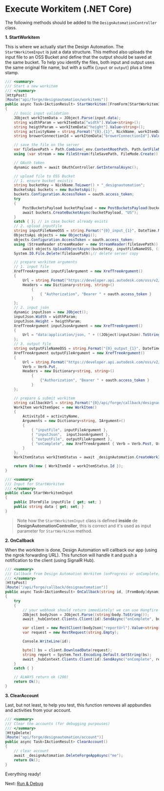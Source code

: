 # Execute Workitem (.NET Core)

The following methods should be added to the `DesignAutomationController` class.

**1. StartWorkitem**

This is where we actually start the Design Automation. The `StartWorkitemInput` is just a data structure. This method also uploads the input file to an OSS Bucket and define that the output should be saved at the same bucket. To help you identify the files, both input and output uses the same original file name, but with a suffix (`input` or `output`) plus a time stamp.

```csharp
/// <summary>
/// Start a new workitem
/// </summary>
[HttpPost]
[Route("api/forge/designautomation/workitems")]
public async Task<IActionResult> StartWorkitem([FromForm]StartWorkitemInput input)
{
    // basic input validation
    JObject workItemData = JObject.Parse(input.data);
    string widthParam = workItemData["width"].Value<string>();
    string heigthParam = workItemData["height"].Value<string>();
    string activityName = string.Format("{0}.{1}", NickName, workItemData["activityName"].Value<string>());
    string browerConnectionId = workItemData["browerConnectionId"].Value<string>();

    // save the file on the server
    var fileSavePath = Path.Combine(_env.ContentRootPath, Path.GetFileName(input.inputFile.FileName));
    using (var stream = new FileStream(fileSavePath, FileMode.Create)) await input.inputFile.CopyToAsync(stream);

    // OAuth token
    dynamic oauth = await OAuthController.GetInternalAsync();

    // upload file to OSS Bucket
    // 1. ensure bucket existis
    string bucketKey = NickName.ToLower() + "_designautomation";
    BucketsApi buckets = new BucketsApi();
    buckets.Configuration.AccessToken = oauth.access_token;
    try
    {
        PostBucketsPayload bucketPayload = new PostBucketsPayload(bucketKey, null, PostBucketsPayload.PolicyKeyEnum.Transient);
        await buckets.CreateBucketAsync(bucketPayload, "US");
    }
    catch { }; // in case bucket already exists
    // 2. upload inputFile
    string inputFileNameOSS = string.Format("{0}_input_{1}", DateTime.Now.ToString("yyyyMMddhhmmss"), Path.GetFileName(input.inputFile.FileName)); // avoid overriding
    ObjectsApi objects = new ObjectsApi();
    objects.Configuration.AccessToken = oauth.access_token;
    using (StreamReader streamReader = new StreamReader(fileSavePath))
        await objects.UploadObjectAsync(bucketKey, inputFileNameOSS, (int)streamReader.BaseStream.Length, streamReader.BaseStream, "application/octet-stream");
    System.IO.File.Delete(fileSavePath);// delete server copy

    // prepare workitem arguments
    // 1. input file
    XrefTreeArgument inputFileArgument = new XrefTreeArgument()
    {
        Url = string.Format("https://developer.api.autodesk.com/oss/v2/buckets/{0}/objects/{1}", bucketKey, inputFileNameOSS),
        Headers = new Dictionary<string, string>()
            {
                { "Authorization", "Bearer " + oauth.access_token }
            }
    };
    // 2. input json
    dynamic inputJson = new JObject();
    inputJson.Width = widthParam;
    inputJson.Height = heigthParam;
    XrefTreeArgument inputJsonArgument = new XrefTreeArgument()
    {
        Url = "data:application/json, " + ((JObject)inputJson).ToString(Formatting.None).Replace("\"", "'")
    };
    // 3. output file
    string outputFileNameOSS = string.Format("{0}_output_{1}", DateTime.Now.ToString("yyyyMMddhhmmss"), Path.GetFileName(input.inputFile.FileName)); // avoid overriding
    XrefTreeArgument outputFileArgument = new XrefTreeArgument()
    {
        Url = string.Format("https://developer.api.autodesk.com/oss/v2/buckets/{0}/objects/{1}", bucketKey, outputFileNameOSS),
        Verb = Verb.Put,
        Headers = new Dictionary<string, string>()
            {
                {"Authorization", "Bearer " + oauth.access_token }
            }
    };

    // prepare & submit workitem
    string callbackUrl = string.Format("{0}/api/forge/callback/designautomation?id={1}", OAuthController.GetAppSetting("FORGE_WEBHOOK_CALLBACK_HOST"), browerConnectionId);
    WorkItem workItemSpec = new WorkItem()
    {
        ActivityId = activityName,
        Arguments = new Dictionary<string, IArgument>()
        {
            { "inputFile", inputFileArgument },
            { "inputJson",  inputJsonArgument },
            { "outputFile", outputFileArgument },
            { "onComplete", new XrefTreeArgument { Verb = Verb.Post, Url = callbackUrl } }
        }
    };
    WorkItemStatus workItemStatus = await _designAutomation.CreateWorkItemsAsync(workItemSpec);

    return Ok(new { WorkItemId = workItemStatus.Id });
}

/// <summary>
/// Input for StartWorkitem
/// </summary>
public class StartWorkitemInput
{
    public IFormFile inputFile { get; set; }
    public string data { get; set; }
}
```

> Note how the `StartWorkitemInput` class is defined **inside** de **DesignAutomationController**, this is correct and it's used as input parameter for `StartWorkitem` method.

**2. OnCallback**

When the workitem is done, Design Automation will callback our app (using the ngrok forwarding URL). This function will handle it and push a notification to the client (using SignalR Hub).

```csharp
/// <summary>
/// Callback from Design Automation Workitem (onProgress or onComplete)
/// </summary>
[HttpPost]
[Route("/api/forge/callback/designautomation")]
public async Task<IActionResult> OnCallback(string id, [FromBody]dynamic body)
{
    try
    {
        // your webhook should return immediately! we can use Hangfire to schedule a job
        JObject bodyJson = JObject.Parse((string)body.ToString());
        await _hubContext.Clients.Client(id).SendAsync("onComplete", bodyJson.ToString());

        var client = new RestClient(bodyJson["reportUrl"].Value<string>());
        var request = new RestRequest(string.Empty);

        Console.WriteLine(id);

        byte[] bs = client.DownloadData(request);
        string report = System.Text.Encoding.Default.GetString(bs);
        await _hubContext.Clients.Client(id).SendAsync("onComplete", report);
    }
    catch { }

    // ALWAYS return ok (200)
    return Ok();
}
```

**3. ClearAccount**

Last, but not least, to help you test, this function removes all appbundles and activities from your account. 

```csharp
/// <summary>
/// Clear the accounts (for debugging purpouses)
/// </summary>
[HttpDelete]
[Route("api/forge/designautomation/account")]
public async Task<IActionResult> ClearAccount()
{
    // clear account
    await _designAutomation.DeleteForgeAppAsync("me");
    return Ok();
}
```

Everything ready!

Next: [Run & Debug](environment/rundebug/2legged_da)